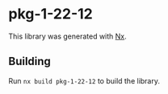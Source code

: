 # pkg-1-22-12

This library was generated with [Nx](https://nx.dev).

## Building

Run `nx build pkg-1-22-12` to build the library.
